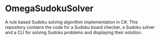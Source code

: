 # OmegaSudokuSolver

A rule based Sudoku solving algorithm implementation in C#. 
This repository contains the code for a Sudoku board checker, a Sudoku solver and 
a CLI for solving Sudoku problems and displaying their solution.
